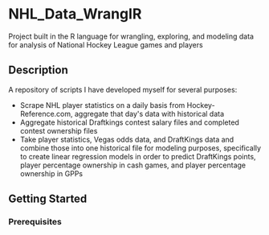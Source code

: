 # NHL_Data_WranglR
 
 Project built in the R language for wrangling, exploring, and modeling data for analysis of National Hockey League games and players

## Description

A repository of scripts I have developed myself for several purposes:
* Scrape NHL player statistics on a daily basis from Hockey-Reference.com, aggregate that day's data with historical data
* Aggregate historical Draftkings contest salary files and completed contest ownership files
* Take player statistics, Vegas odds data, and DraftKings data and combine those into one historical file for modeling purposes, specifically to create linear regression models in order to predict DraftKings points, player percentage ownership in cash games, and player percentage ownership in GPPs

## Getting Started


### Prerequisites

